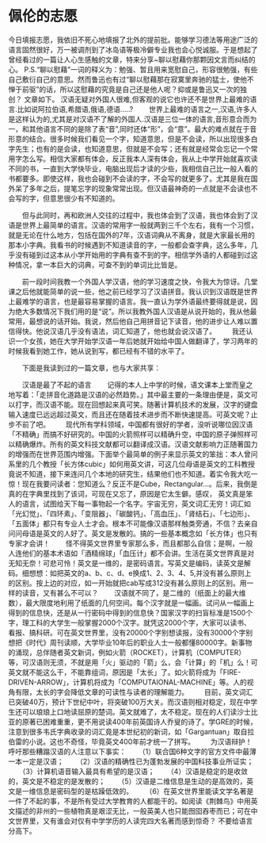 # 佩伦的志愿

今日填报志愿，我依旧不死心地填报了北外的提前批。能够学习德法等用途广泛的语言固然很好，万一被调剂到了冰岛语等极冷僻专业我也会心悦诚服。于是想起了曾经看过的一篇让人心生感触的文章，特来分享~聊以慰藉你那颗因文言而纠结的心。
P.S.“聊以慰藉”一词的释义为：勉强、暂且用来宽慰自己，形容很勉强，有些自己敷衍自己的意思。然而鲁迅也有过“聊以慰藉那在寂寞里奔驰的猛士，使他不惮于前驱”的话，所以这慰藉的究竟是自己还是他人呢？抑或是鲁迅又一次的独创？
 文章如下。
汉语无疑对外国人很难,但客观的说它也许还不是世界上最难的语言.比如说阿拉伯语,希腊语,俄语,德语.....?
　　世界上最难的语言之一,汉语,许多人是这样认为的,尤其是对汉语不了解的外国人.汉语是三位一体的语言,音形意合而为一，和其他语言不同的是除了表“音”,同时还体“形”，会“意”。最大的难点就在于音形意的结合。很多时候我们看见一个字，知道意思，但是不会读，所以出现很多白字先生；也有的是会读，也知道意思，但就是不会写；还有就是经常会忘记一个常用字怎么写。相信大家都有体会，反正我本人深有体会，我从上中学开始就喜欢读不同的书，一直到大学快毕业，电脑出现后才读的少些，我相信自己比一般人看的书都要多。即使这样，我也会碰到不会读的字，不会写的就更多了。尤其是我在国外呆了多年之后，提笔忘字的现象常常出现。但汉语最神奇的一点就是不会读也不会写的字，但意思很少有不知道的。

　　但与此同时，再和欧洲人交往的过程中，我也体会到了汉语，我也体会到了汉语是世界上最简单的语言。汉语的常用字一般就两到三千个左右，我有一个习惯，就是无论在什么地方，包括在国外的7年，汉语词典从不离身，就是大家最长用的那本小字典。我看书的时候遇到不知道读音的字，一般都会查字典，这么多年，几乎没有碰到过这本从小学开始用的字典有查不到的字。相信学外语的人都碰到过这种情况，拿一本巨大的词典，可查不到的单词比比皆是。

　　前一段时间我教一个外国人学汉语，他的学习速度之快，令我大为惊讶。几堂课之后他就能简单的说一些，他之前已经学习了汉语拼音。我认识到汉语既是世界上最难学的语言，也是最容易掌握的语言。我一直认为学外语最终要得就是说，因为绝大多数情况下我们用的是“说”。所以我教外国人汉语是从说开始的，我从他最常用，最想说的话开始。我说，然后他自己用拼音记下读音，他的进步让人难以置信得快。他说汉语几乎没有语法，词汇知道了，他也就会说汉语了。
　　我还认识一个女孩，她在大学开始学汉语一年后她就开始给中国人做翻译了，学习两年的时候我看到她工作，她从说到写，都已经有不错的水平了。

　　下面是我读到过的一篇文章，也与大家共享：

　　汉语是最了不起的语言
　　记得的本人上中学的时候，语文课本上堂而皇之地写着：「走拼音化道路是汉语的必然趋势。」其中最主要的一条理由便是，英文可以打字，而汉语不能。现在回想起来真可笑。随著计算机技术的发展，汉字的键盘输入速度已远远超过英文，而且还在随着技术进步而不断快速提高。可英文呢？止步不前了吧。
　　现代所有学科领域，中国都有很好的学者，没听说哪位因汉语「不精确」而搞不好研究的。中国的火箭照样可以精确升空，中国的原子弹照样可以精确爆炸。所有的英文科技文献都可以翻译成汉语。汉语文献影响力正随著国力的增强而在世界范围内增强。下面举个最简单的例子来显示英文的笨拙：本人曾问系里的几个教授「长方体cubic」如何用英文讲，可这几位母语是英文的工科教授竟说不知道，接下来连问几个本地的研究生，结果他们也不知道。着实令我大吃一惊！现在我要问读者：您知道么？反正不是Cube，Rectangular...。后来，我倒是真的在字典里找到了该词，可现在又忘了，原因是它太生僻。感叹， 英文真是笨人的语言，试图给天下每一事物起一个名字。宇宙无穷，英文词汇无穷！词汇如「光幻觉」、「四环素」、「变阻器」、「碳酸钙」、「高血压」、「肾结石」、「七边形」、「五面体」都只有专业人士才会。根本不可能像汉语那样触类旁通，不信？去亲自问问母语是英文的人好了。英文是发散的。搞的一些基本概念如「长方体」也只有专家才会讲！
　　怪不得英文世界里专家那么多，而且都那么自信；是啊，一般人连他们的基本术语如「酒精绵球」「血压计」都不会讲。生活在英文世界真是对无知无奈！可悲可怜！英文是一维的，是密码语言。写英文是编码，读英文是解码。细想想：如把英文的a、b、c、d、e换成1、2、3、4、5,并没有甚么原则上的区别。按上边的对应，如一开始就把cab写成312没有甚么原则上的区别。用一样的读音，又有甚么不可以？
　　汉语就不同了，是二维的（纸面上的最大维数），最大限度地利用了纸面的几何空间。每个汉字就是一幅画。试问从一幅画上得到的信息快，还是从一行密码中得到的信息快？国家汉字的扫盲标准是1500个字，理工科的大学生一般掌握2000个汉字。就凭这2000个字，大家可以读书、看报、搞科研。可在英文世界里，没有20000个字别想读报，没有30000个字别想把《时代》周刊读顺，大学毕业10年后的职业人士一般都懂80000字。新事物的涌现，总伴随者英文新词，例如火箭（ROCKET），计算机（COMPUTER）等，可汉语则无须，不就是用「火」驱动的「箭」么，会「计算」的「机」么！可英文就不能这么干，不能靠组词，原因是「太长」了。如火箭将成为「FIRE-DRIVEN-ARROW」，计算机将成为「COMPUTAIONAL-MACHINE」等。人的视角有限，太长的字会降低文章的可读性与读者的理解能力。
　　目前，英文词汇已突破40万，预计下世纪中叶，将突破100万大关。而汉语则相对稳定，现在中学生还可以琅琅上口地读屈原的楚词。英文就难了，太不稳定。现在的人们读沙士比亚的原著已困难重重，更不用说读400年前英国诗人乔叟的诗了。学GRE的时候，注意到很多韦氏字典收录的词汇竟是本世纪初的新词，如「Gargantuan」取自拉伯雷的小说。这也不奇怪，毕竟英文400年前才统一了拼写。
　　为汉语辩护！呼吁那些糟蹋汉语的人注意以下事实：
　　（1）联合国6种文字的官方文件中最薄一本一定是汉语；
　　（2）汉语的精确性已为蓬勃发展的中国科技事业所证实；
　　（3）计算机语音输入最具有希望的是汉语；
　　（4）汉语是稳定的是收敛的，英文是不稳定的是发散的；
　　（5）汉语是二维信息是生动的是高效的，英文是一维信息是密码型的是枯躁低效的。
　　（6）在英文世界里能读文学名著是一件了不起的事，不是所有受过大学教育的人都能干的。如阅读《荆棘鸟》中用英文描述的非州的一些植物真是艰涩无比，一般英美人也只能囫囵吞枣而已；可在中文世界里，又有谁会对仅有中学学历的人读完四大名著而感到惊奇？
不要给语言分高下。